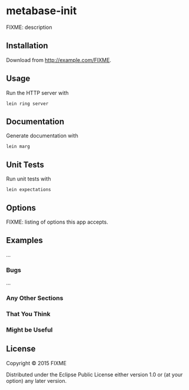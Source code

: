 # metabase-init

FIXME: description

## Installation

Download from http://example.com/FIXME.

## Usage

Run the HTTP server with

    lein ring server

## Documentation

Generate documentation with

    lein marg

## Unit Tests

Run unit tests with

    lein expectations

## Options

FIXME: listing of options this app accepts.

## Examples

...

### Bugs

...

### Any Other Sections
### That You Think
### Might be Useful

## License

Copyright © 2015 FIXME

Distributed under the Eclipse Public License either version 1.0 or (at
your option) any later version.
